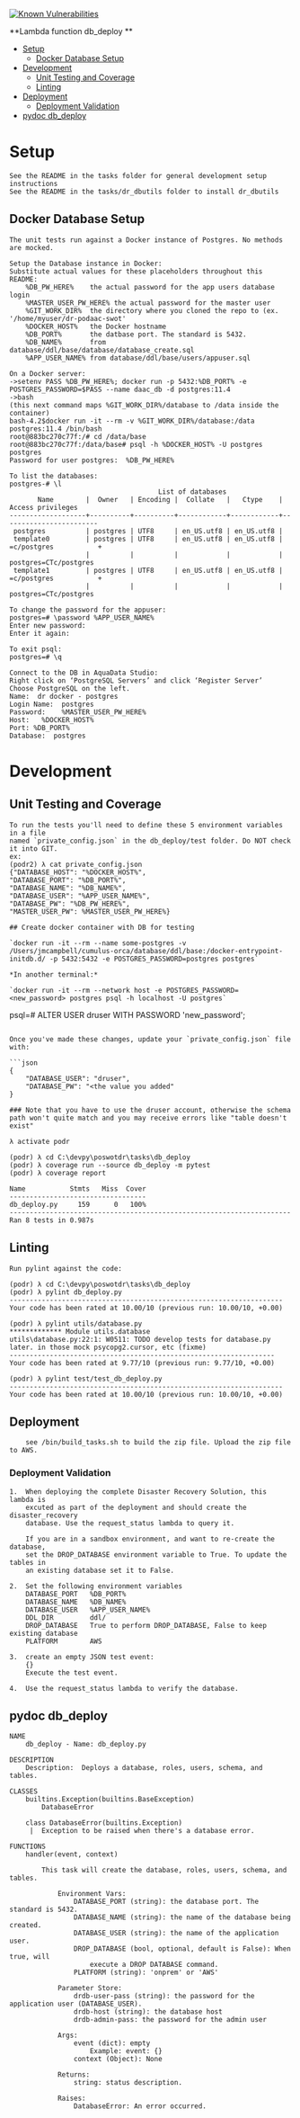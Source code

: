 [![Known Vulnerabilities](https://snyk.io/test/github/nasa/cumulus-orca/badge.svg?targetFile=tasks/db_deploy/requirements.txt)](https://snyk.io/test/github/nasa/cumulus-orca?targetFile=tasks/db_deploy/requirements.txt)

**Lambda function db_deploy **

- [Setup](#setup)
  * [Docker Database Setup](#docker-db-setup)
- [Development](#development)
  * [Unit Testing and Coverage](#unit-testing-and-coverage)
  * [Linting](#linting)
- [Deployment](#deployment)
  * [Deployment Validation](#deployment-validation)
- [pydoc db_deploy](#pydoc)

<a name="setup"></a>
# Setup
    See the README in the tasks folder for general development setup instructions
    See the README in the tasks/dr_dbutils folder to install dr_dbutils

<a name="docker-db-setup"></a>
## Docker Database Setup
```
The unit tests run against a Docker instance of Postgres. No methods are mocked.

Setup the Database instance in Docker:
Substitute actual values for these placeholders throughout this README:
    %DB_PW_HERE%    the actual password for the app users database login
    %MASTER_USER_PW_HERE% the actual password for the master user
    %GIT_WORK_DIR%  the directory where you cloned the repo to (ex. '/home/myuser/dr-podaac-swot'
    %DOCKER_HOST%   the Docker hostname
    %DB_PORT%       the datbase port. The standard is 5432.
    %DB_NAME%       from database/ddl/base/database/database_create.sql
    %APP_USER_NAME% from database/ddl/base/users/appuser.sql

On a Docker server:
->setenv PASS %DB_PW_HERE%; docker run -p 5432:%DB_PORT% -e POSTGRES_PASSWORD=$PASS --name daac_db -d postgres:11.4 
->bash
(this next command maps %GIT_WORK_DIR%/database to /data inside the container)
bash-4.2$docker run -it --rm -v %GIT_WORK_DIR%/database:/data postgres:11.4 /bin/bash
root@883bc270c77f:/# cd /data/base
root@883bc270c77f:/data/base# psql -h %DOCKER_HOST% -U postgres postgres
Password for user postgres:  %DB_PW_HERE%

To list the databases:
postgres-# \l
                                     List of databases
       Name        |  Owner   | Encoding |  Collate   |   Ctype    |   Access privileges
-------------------+----------+----------+------------+------------+------------------------
 postgres          | postgres | UTF8     | en_US.utf8 | en_US.utf8 |
 template0         | postgres | UTF8     | en_US.utf8 | en_US.utf8 | =c/postgres           +
                   |          |          |            |            | postgres=CTc/postgres
 template1         | postgres | UTF8     | en_US.utf8 | en_US.utf8 | =c/postgres           +
                   |          |          |            |            | postgres=CTc/postgres

To change the password for the appuser:
postgres=# \password %APP_USER_NAME%
Enter new password:
Enter it again:

To exit psql:
postgres=# \q

Connect to the DB in AquaData Studio:
Right click on ‘PostgreSQL Servers’ and click ‘Register Server’
Choose PostgreSQL on the left.
Name:  dr docker - postgres
Login Name:  postgres       
Password:    %MASTER_USER_PW_HERE%
Host:   %DOCKER_HOST%
Port: %DB_PORT%
Database:  postgres  
```
<a name="development"></a>
# Development

<a name="unit-testing-and-coverage"></a>
## Unit Testing and Coverage
```
To run the tests you'll need to define these 5 environment variables in a file
named `private_config.json` in the db_deploy/test folder. Do NOT check it into GIT. 
ex:
(podr2) λ cat private_config.json 
{"DATABASE_HOST": "%DOCKER_HOST%",
"DATABASE_PORT": "%DB_PORT%", 
"DATABASE_NAME": "%DB_NAME%",
"DATABASE_USER": "%APP_USER_NAME%",
"DATABASE_PW": "%DB_PW_HERE%",
"MASTER_USER_PW": %MASTER_USER_PW_HERE%}

## Create docker container with DB for testing

`docker run -it --rm --name some-postgres -v /Users/jmcampbell/cumulus-orca/database/ddl/base:/docker-entrypoint-initdb.d/ -p 5432:5432 -e POSTGRES_PASSWORD=postgres postgres`

*In another terminal:*

`docker run -it --rm --network host -e POSTGRES_PASSWORD=<new_password> postgres psql -h localhost -U postgres`

```
psql=# ALTER USER druser WITH PASSWORD 'new_password';
```

Once you've made these changes, update your `private_config.json` file with:

```json
{
    "DATABASE_USER": "druser",
    "DATABASE_PW": "<the value you added"
}

### Note that you have to use the druser account, otherwise the schema path won't quite match and you may receive errors like "table doesn't exist"

λ activate podr

(podr) λ cd C:\devpy\poswotdr\tasks\db_deploy
(podr) λ coverage run --source db_deploy -m pytest
(podr) λ coverage report

Name           Stmts   Miss  Cover
----------------------------------
db_deploy.py     159      0   100%
----------------------------------------------------------------------
Ran 8 tests in 0.987s

```
<a name="linting"></a>
## Linting
```
Run pylint against the code:

(podr) λ cd C:\devpy\poswotdr\tasks\db_deploy
(podr) λ pylint db_deploy.py
--------------------------------------------------------------------
Your code has been rated at 10.00/10 (previous run: 10.00/10, +0.00)

(podr) λ pylint utils/database.py
************* Module utils.database
utils\database.py:22:1: W0511: TODO develop tests for database.py later. in those mock psycopg2.cursor, etc (fixme)
------------------------------------------------------------------
Your code has been rated at 9.77/10 (previous run: 9.77/10, +0.00)

(podr) λ pylint test/test_db_deploy.py
--------------------------------------------------------------------
Your code has been rated at 10.00/10 (previous run: 10.00/10, +0.00)

```
<a name="deployment"></a>
## Deployment
```
    see /bin/build_tasks.sh to build the zip file. Upload the zip file to AWS.
```
<a name="deployment-validation"></a>
### Deployment Validation
```
1.  When deploying the complete Disaster Recovery Solution, this lambda is 
    excuted as part of the deployment and should create the disaster_recovery
    database. Use the request_status lambda to query it.
    
    If you are in a sandbox environment, and want to re-create the database,
    set the DROP_DATABASE environment variable to True. To update the tables in 
    an existing database set it to False.

2.  Set the following environment variables
    DATABASE_PORT   %DB_PORT%
    DATABASE_NAME   %DB_NAME%
    DATABASE_USER   %APP_USER_NAME%
    DDL_DIR         ddl/
    DROP_DATABASE   True to perform DROP_DATABASE, False to keep existing database
    PLATFORM        AWS 

3.  create an empty JSON test event:
    {}
    Execute the test event.

4.  Use the request_status lambda to verify the database.
```
<a name="pydoc"></a>
## pydoc db_deploy
```
NAME
    db_deploy - Name: db_deploy.py

DESCRIPTION
    Description:  Deploys a database, roles, users, schema, and tables.

CLASSES
    builtins.Exception(builtins.BaseException)
        DatabaseError

    class DatabaseError(builtins.Exception)
     |  Exception to be raised when there's a database error.

FUNCTIONS
    handler(event, context)
    
        This task will create the database, roles, users, schema, and tables.

            Environment Vars:
                DATABASE_PORT (string): the database port. The standard is 5432.
                DATABASE_NAME (string): the name of the database being created.
                DATABASE_USER (string): the name of the application user.
                DROP_DATABASE (bool, optional, default is False): When true, will
                    execute a DROP DATABASE command.
                PLATFORM (string): 'onprem' or 'AWS'

            Parameter Store:
                drdb-user-pass (string): the password for the application user (DATABASE_USER).
                drdb-host (string): the database host
                drdb-admin-pass: the password for the admin user

            Args:
                event (dict): empty
                    Example: event: {}
                context (Object): None

            Returns:
                string: status description.

            Raises:
                DatabaseError: An error occurred.
```
